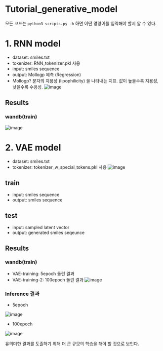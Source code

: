 # Tutorial_generative_model

모든 코드는 ```python3 scripts.py -h``` 하면 어떤 명령어를 입력해야 할지 알 수 있다. 

# 1. RNN model
- dataset: smiles.txt
- tokenizer: RNN_tokenizer.pkl 사용
- input: smiles sequence
- output: Mollogp 예측 (Regression)
- Mollogp? 분자의 지용성 (lipophilicity) 을 나타내는 지표. 값이 높을수록 지용성, 낮을수록 수용성.
![image](https://github.com/user-attachments/assets/902a0295-9dc9-43cd-8ad0-61e1a351d2d5)
## Results
### wandb(train)
![image](https://github.com/user-attachments/assets/2fa2d904-1279-4ca8-b676-6908fe216988)



# 2. VAE model
- dataset: smiles.txt
- tokenizer: tokenizer_w_special_tokens.pkl 사용
![image](https://github.com/user-attachments/assets/4bc965b2-7c0d-4dbe-b408-ec4bee6475bc)
## train
- input: smiles sequence
- output: smiles sequence

## test
- input: sampled latent vector
- output: generated smiles seqeunce

## Results
### wandb(train)
- VAE-training: 5epoch 돌린 결과
- VAE-training-2: 100epoch 돌린 결과
  ![image](https://github.com/user-attachments/assets/22b63a57-daca-4fa3-a099-c7f56941715d)


### Inference 결과
- 5epoch

![image](https://github.com/user-attachments/assets/c5c84f39-a164-4021-9b70-5cdde44ea703)

- 100epoch

![image](https://github.com/user-attachments/assets/e32ec862-a817-48fa-8429-e527ff9bcd30)


유의미한 결과를 도출하기 위해 더 큰 규모의 학습을 해야 할 것으로 보인다.


